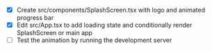 - [x] Create src/components/SplashScreen.tsx with logo and animated progress bar
- [x] Edit src/App.tsx to add loading state and conditionally render SplashScreen or main app
- [ ] Test the animation by running the development server
